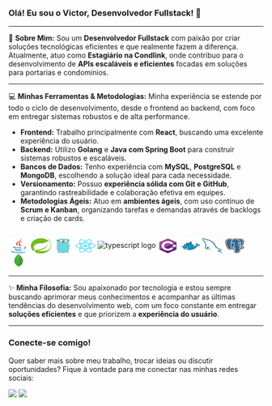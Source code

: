 ### Olá! Eu sou o Victor, Desenvolvedor Fullstack! 👋

---

🚀 **Sobre Mim:**
Sou um **Desenvolvedor Fullstack** com paixão por criar soluções tecnológicas eficientes e que realmente fazem a diferença. Atualmente, atuo como **Estagiário na Condlink**, onde contribuo para o desenvolvimento de **APIs escaláveis e eficientes** focadas em soluções para portarias e condomínios.

---

💻 **Minhas Ferramentas & Metodologias:**
Minha experiência se estende por todo o ciclo de desenvolvimento, desde o frontend ao backend, com foco em entregar sistemas robustos e de alta performance.

* **Frontend:** Trabalho principalmente com **React**, buscando uma excelente experiência do usuário.
* **Backend:** Utilizo **Golang** e **Java com Spring Boot** para construir sistemas robustos e escaláveis.
* **Bancos de Dados:** Tenho experiência com **MySQL**, **PostgreSQL** e **MongoDB**, escolhendo a solução ideal para cada necessidade.
* **Versionamento:** Possuo **experiência sólida com Git e GitHub**, garantindo rastreabilidade e colaboração efetiva em equipes.
* **Metodologias Ágeis:** Atuo em **ambientes ágeis**, com uso contínuo de **Scrum e Kanban**, organizando tarefas e demandas através de backlogs e criação de cards.

<div style="display: inline_block"><br>
  <img align="center" alt="Victor-Java" height="30" width="40" src="https://raw.githubusercontent.com/devicons/devicon/master/icons/java/java-original.svg">
  <img align="center" alt="Victor-Spring" height="30" width="40" src="https://raw.githubusercontent.com/devicons/devicon/master/icons/spring/spring-original.svg">
  <img align="center" alt="Victor-Go" height="30" width="40" src="https://raw.githubusercontent.com/devicons/devicon/master/icons/go/go-original.svg">
  <img align="center" alt="Victor-React" height="30" width="40" src="https://raw.githubusercontent.com/devicons/devicon/master/icons/react/react-original.svg">
  <img src="https://cdn.jsdelivr.net/gh/devicons/devicon/icons/typescript/typescript-original.svg" height="40" alt="typescript logo"/>
  <img align="center" alt="Victor-CSharp" height="30" width="40" src="https://raw.githubusercontent.com/devicons/devicon/master/icons/csharp/csharp-original.svg">
  <img align="center" alt="Victor-Docker" height="30" width="40" src="https://raw.githubusercontent.com/devicons/devicon/master/icons/docker/docker-original.svg">
  <img align="center" alt="Victor-MySQL" height="30" width="40" src="https://raw.githubusercontent.com/devicons/devicon/master/icons/mysql/mysql-original.svg">
  <img align="center" alt="Victor-PostgreSQL" height="30" width="40" src="https://raw.githubusercontent.com/devicons/devicon/master/icons/postgresql/postgresql-original.svg">
  <img align="center" alt="Victor-MongoDB" height="30" width="40" src="https://raw.githubusercontent.com/devicons/devicon/master/icons/mongodb/mongodb-original.svg">
</div>

---

✨ **Minha Filosofia:**
Sou apaixonado por tecnologia e estou sempre buscando aprimorar meus conhecimentos e acompanhar as últimas tendências do desenvolvimento web, com um foco constante em entregar **soluções eficientes** e que priorizem a **experiência do usuário**.

---

### Conecte-se comigo!

Quer saber mais sobre meu trabalho, trocar ideias ou discutir oportunidades? Fique à vontade para me conectar nas minhas redes sociais:

<div>  
  <a href="https://instagram.com/victoroliveira_97/" target
="_blank"><img src="https://img.shields.io/badge/-Instagram-%23E4405F?style=for-the-badge&logo=instagram&logoColor=white" target="_blank"></a>
  <a href="https://www.linkedin.com/in/victor-oliveira2817" target="_blank"><img src="https://img.shields.io/badge/-LinkedIn-%230077B5?style=for-the-badge&logo=linkedin&logoColor=white" target="_blank"></a>  
</div>
